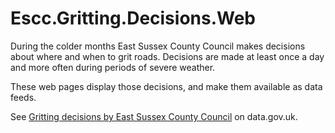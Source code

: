 Escc.Gritting.Decisions.Web
===========================

During the colder months East Sussex County Council makes decisions about where and when to grit roads. Decisions are made at least once a day and more often during periods of severe weather.

These web pages display those decisions, and make them available as data feeds.

See [Gritting decisions by East Sussex County Council](http://data.gov.uk/dataset/east-sussex-county-council-gritting-decisions) on data.gov.uk.
